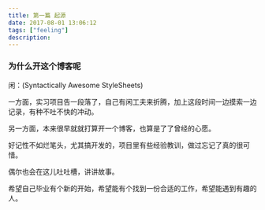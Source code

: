 ```yaml
---
title: 第一篇 起源
date: 2017-08-01 13:06:12
tags: ["feeling"]
description:
---
```


### 为什么开这个博客呢

<span id="inline-blue" style="font-size:100%;border-radius:3px;">闲</span>：(Syntactically Awesome StyleSheets)

一方面，实习项目告一段落了，自己有闲工夫来折腾，加上这段时间一边摸索一边记录，有种不吐不快的冲动。

另一方面，本来很早就就打算开一个博客，也算是了了曾经的心愿。

好记性不如烂笔头，尤其搞开发的，项目里有些经验教训，做过忘记了真的很可惜。

<!-- more -->


偶尔也会在这儿吐吐槽，讲讲故事。

希望自己毕业有个新的开始，希望能有个找到一份合适的工作，希望能遇到有趣的人。
